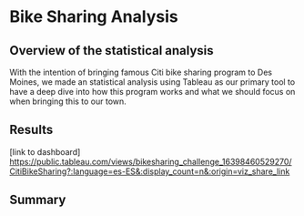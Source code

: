 # Bike Sharing Analysis
## Overview of the statistical analysis
With the intention of bringing famous Citi bike sharing program to Des Moines, we made an statistical analysis using Tableau as our primary tool to have a deep dive into how this program works and what we should focus on when bringing this to our town.

## Results
[link to dashboard] https://public.tableau.com/views/bikesharing_challenge_16398460529270/CitiBikeSharing?:language=es-ES&:display_count=n&:origin=viz_share_link

## Summary
